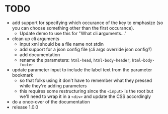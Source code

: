# TODO

- add support for specifying which occurance of the key to emphasize (so you can
  choose something other than the first occurance).
  - Update demo to use this for "What cli **a**rguments..."
- clean up cli arguments
  - input xml should be a file name not stdin
  - add support for a json config file (cli args override json config?)
  - add documentation
  - rename the parameters: `html-head`, `html-body-header`, `html-body-footer`
- update parameter input to include the label text from the parameter bookmark
  - so that folks using it don't have to remember what they pressed while
    they're adding parameters
  - this requires some restructuring since the `<input>` is the root but we'll
    need to wrap it in a `<div>` and update the CSS accordingly
- do a once-over of the documentation
- release 1.0.0
